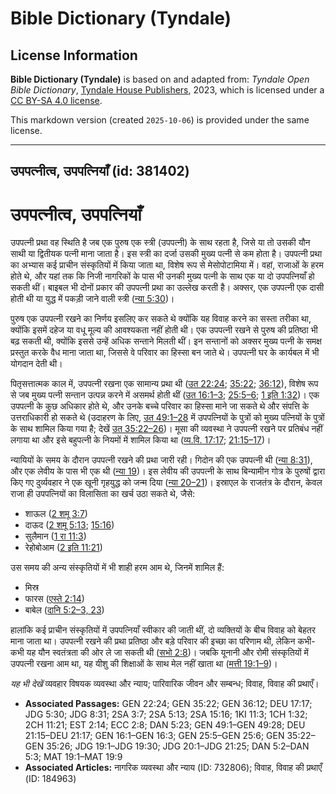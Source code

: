 # Bible Dictionary (Tyndale)

## License Information

**Bible Dictionary (Tyndale)** is based on and adapted from: _Tyndale Open Bible Dictionary_, [Tyndale House Publishers](https://tyndaleopenresources.com/), 2023, which is licensed under a [CC BY-SA 4.0 license](https://creativecommons.org/licenses/by-sa/4.0/legalcode.en).

This markdown version (created `2025-10-06`) is provided under the same license.



--------------------------------

## उपपत्नीत्व, उपपत्नियाँ (id: 381402)

उपपत्नीत्व, उपपत्नियाँ
======================

उपपत्नी प्रथा वह स्थिति है जब एक पुरुष एक स्त्री (उपपत्नी) के साथ रहता है, जिसे या तो उसकी यौन साथी या द्वितीयक पत्नी माना जाता है। इस स्त्री का दर्जा उसकी मुख्य पत्नी से कम होता है। उपपत्नी प्रथा का अभ्यास कई प्राचीन संस्कृतियों में किया जाता था, विशेष रूप से मेसोपोटामिया में। वहां, राजाओं के हरम होते थे, और यहां तक कि निजी नागरिकों के पास भी उनकी मुख्य पत्नी के साथ एक या दो उपपत्नियाँ हो सकती थीं। बाइबल भी दोनों प्रकार की उपपत्नी प्रथा का उल्लेख करती है। अक्सर, एक उपपत्नी एक दासी होती थी या युद्ध में पकड़ी जाने वाली स्त्री ([न्या 5:30](https://ref.ly/Judg5:30))।

पुरुष एक उपपत्नी रखने का निर्णय इसलिए कर सकते थे क्योंकि यह विवाह करने का सस्ता तरीका था, क्योंकि इसमें दहेज या वधू मूल्य की आवश्यकता नहीं होती थी। एक उपपत्नी रखने से पुरुष की प्रतिष्ठा भी बढ़ सकती थी, क्योंकि इससे उन्हें अधिक सन्ताने मिलती थीं। इन सन्तानों को अक्सर मुख्य पत्नी के समक्ष प्रस्तुत करके वैध माना जाता था, जिससे वे परिवार का हिस्सा बन जाते थे। उपपत्नी घर के कार्यबल में भी योगदान देती थी।

पितृसत्तात्मक काल में, उपपत्नी रखना एक सामान्य प्रथा थी ([उत 22:24](https://ref.ly/Gen22:24); [35:22](https://ref.ly/Gen35:22); [36:12](https://ref.ly/Gen36:12)), विशेष रूप से जब मुख्य पत्नी सन्तान उत्पन्न करने में असमर्थ होती थीं ([उत 16:1–3](https://ref.ly/Gen16:1-Gen16:3); [25:5–6](https://ref.ly/Gen25:5-Gen25:6); [1 इति 1:32](https://ref.ly/1Chr1:32))। एक उपपत्नी के कुछ अधिकार होते थे, और उनके बच्चे परिवार का हिस्सा माने जा सकते थे और संपत्ति के उत्तराधिकारी हो सकते थे (उदाहरण के लिए, [उत 49:1–28](https://ref.ly/Gen49:1-Gen49:28) में उपपत्नियों के पुत्रों को मुख्य पत्नियों के पुत्रों के साथ शामिल किया गया है; देखें [उत 35:22–26](https://ref.ly/Gen35:22-Gen35:26))। मूसा की व्यवस्था ने उपपत्नी रखने पर प्रतिबंध नहीं लगाया था और इसे बहुपत्नी के नियमों में शामिल किया था ([व्य.वि. 17:17](https://ref.ly/Deut17:17); [21:15–17](https://ref.ly/Deut21:15-Deut21:17))।

न्यायियों के समय के दौरान उपपत्नी रखने की प्रथा जारी रही। गिदोन की एक उपपत्नी थी ([न्या 8:31](https://ref.ly/Judg8:31)), और एक लेवीय के पास भी एक थी ([न्या 19](https://ref.ly/Judg19:1-Judg19:30))। इस लेवीय की उपपत्नी के साथ बिन्यामीन गोत्र के पुरुषों द्वारा किए गए दुर्व्यवहार ने एक खूनी गृहयुद्ध को जन्म दिया ([न्या 20–21](https://ref.ly/Judg20:1-Judg21:25))। इस्राएल के राजतंत्र के दौरान, केवल राजा ही उपपत्नियों का विलासिता का खर्च उठा सकते थे, जैसे:

* शाऊल ([2 शमू 3:7](https://ref.ly/2Sam3:7))
* दाऊद ([2 शमू 5:13](https://ref.ly/2Sam5:13); [15:16](https://ref.ly/2Sam15:16))
* सुलैमान ([1 रा 11:3](https://ref.ly/1Kgs11:3))
* रेहोबोआम ([2 इति 11:21](https://ref.ly/2Chr11:21))

उस समय की अन्य संस्कृतियों में भी शाही हरम आम थे, जिनमें शामिल हैं:

* मिस्र
* फारस ([एस्ते 2:14](https://ref.ly/Esth2:14))
* बाबेल ([दानि 5:2–3, 23](https://ref.ly/Dan5:2-Dan5:3))

हालांकि कई प्राचीन संस्कृतियों में उपपत्नियाँ स्वीकार की जाती थीं, दो व्यक्तियों के बीच विवाह को बेहतर माना जाता था। उपपत्नी रखने की प्रथा प्रतिष्ठा और बड़े परिवार की इच्छा का परिणाम थी, लेकिन कभी\-कभी यह यौन स्वतंत्रता की ओर ले जा सकती थी ([सभो 2:8](https://ref.ly/Eccl2:8))। जबकि यूनानी और रोमी संस्कृतियों में उपपत्नी रखना आम था, यह यीशु की शिक्षाओं के साथ मेल नहीं खाता था ([मत्ती 19:1–9](https://ref.ly/Matt19:1-Matt19:9))।

*यह भी देखें* व्यवहार विषयक व्यवस्था और न्याय; पारिवारिक जीवन और सम्बन्ध; विवाह, विवाह की प्रथाएँ।

* **Associated Passages:** GEN 22:24; GEN 35:22; GEN 36:12; DEU 17:17; JDG 5:30; JDG 8:31; 2SA 3:7; 2SA 5:13; 2SA 15:16; 1KI 11:3; 1CH 1:32; 2CH 11:21; EST 2:14; ECC 2:8; DAN 5:23; GEN 49:1–GEN 49:28; DEU 21:15–DEU 21:17; GEN 16:1–GEN 16:3; GEN 25:5–GEN 25:6; GEN 35:22–GEN 35:26; JDG 19:1–JDG 19:30; JDG 20:1–JDG 21:25; DAN 5:2–DAN 5:3; MAT 19:1–MAT 19:9
* **Associated Articles:** नागरिक व्यवस्था और न्याय (ID: 732806); विवाह, विवाह की प्रथाएँ (ID: 184963)

